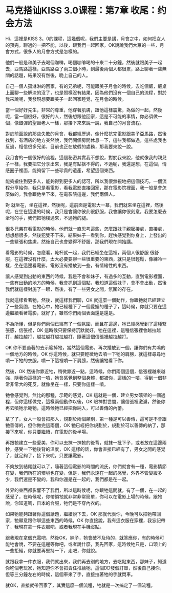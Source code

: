 # 马克搭讪KISS 3.0课程：第7章 收尾：约会方法

Hi，這裡是KISS 3。0的課程，這幾個呢，我們主要是講，月會之中，如何把女人的預完，聊過的一把不能，以後，跟我們一起回家，OK說說我們大眾的一些，月會方式，很多人的月會方式是怎樣的。

他們一般是和美子去喝個咖啡，喝個咖啡喝的十來二十分鐘，然後就跟美子一起去，亞馬路這樣，亞馬路亞了兩三個小時，到最後兩個人都很累，路上聊著一些無關的話題，結果沒有然後，晚上自己的人。

自己一個人孤淋淋的回家，有的兄弟呢，可能跟美子月會的時候，去吃個飯，飯桌上面聊一些解決的沒了，也是照樣沒有結果，因為他們沒有一個自己的流程，對於我來說呢，我發現想要跟美子一起回家睡覺，在月會的時候。

當一個好好先生，非常的尊重，他穿著肌膚，跟他這樣震驚，為做的一起，然後呢，當一個很好，很好的人，然後想跟他回家，這是不可能的事情，你必須做一個，像銀彈的聖誕老人一樣，那接下來來說一說，我自己的月會流程。

對於前面說的那些失敗的月會，我都經歷過，像什麼抗完電影跟美子亞馬路，然後找到，有酒店的地方突然說，我們開個房間休息一下，這些我都做過，這些處我也反過，相信很多兄弟，目前也正在放假的處務，那我要來說一說。

我月會的一個很好的流程，這個秘密其實我不想說，對於我來說，他就像我的親兒子一樣，我要把它分享出來，我是有點捨不得的，不過呢，我還是想，在這個，情感圈子裡面，能夠留下一些珍貴的遺產，希望這個東西。

能夠搬住到更多人，能夠得到更多人的認可，所以我很無視地把這個技巧，一個流程分享給你，我只是看電影，看我電影直接回家，那在電影院裡面，我一般是會怎麼做的，我會跟他坐下來，在電影院這邊，我們兩個人。

對 就坐在，坐在這裡，然後呢，這前面是電影大一幕，我們就來坐在這裡，然後呢，在坐在這邊的時候，我只是會讓你彼此很舒服，我會讓你很刻意，我要怎麼去牽牠的手，我們把牠樓過來，不過牠的腿。

很多兄弟在看電影的時候，他們就一直思考這些，怎麼跟妹子親密接處，直接處，想想想很多，然後犯雙不下來，結果妹子一看到你，趕快感覺到你身上，上發出的一些緊張和焦慮，然後自己也會變得不舒服，那我們現在開始講。

看電影的時候，怎麼看，乾杯就一起，我們已經坐在這裡，兩個人很舒服 很舒服，在這裡沒有什麼，太大必要要聊一些很重要的東西，就只是很輕鬆，像練冷一樣，坐在這邊看電影，電影沒有播放到一些，有情緒性的東西。

讓人感覺到出動的東西的時候，我是不會和妹子，有過多的互動，直到電影裡面，一些有出動的地方的時候，我會抓到這個點，我知道這個妹子，會不會出動，然後我們就這樣對施了一眼，然後，有了一些男女之間，氛圍的存在。

我就這樣看著牠，然後，就這樣我們聊，OK 就這麼一個動作，你跟牠就已經建立了一些氛圍，在牠心中，牠已經種下了一個愛媚的種子了，這時候，你就只要在這邊繼續看著電影，就好了，雖然你們兩個表面還是還是。

不為所懂，但是你們兩個已經有了一個氛圍，而且在這邊，牠已經感覺到了這種緊張感，信張裡，OK 這時候只要保持沉默就好，牠在這裡，這種信張裡會越拉越打，越拉越打，越拉越打越拉越打，隨著這個信張裡越拉越打。

OK 你不要過著的去示範掉牠，當然這個電影，再次播放到一個，讓你們有共鳴的一個地方的時候，OK 你這時候，就只要輕微地去噴一下牠的肩膀，就這樣尋尋地噴一下牠的衣服，噴一下這裡噴一下肩膀，然後讓牠看下你。

然後，OK 然後你靠近牠，稍微靠近一點，這時候，你們兩個這個，信張裡越來越強，隨著你這樣的一噴，牠會感覺到整個身體，都被你，這樣的一噴，得到一個非常非常大的死反，就像坐在一樣，只要你這樣一噴。

牠會感覺到，無比的那種，示範的感覺，OK 這就是一個，建立男女礦架的一個過程，但你這樣做完，這樣兩個動作以後，OK 眼神對世間，讓信張裡激淚，然後你再去噴牠示範牠，這時候牠已經把你納入，可以善傳的內蕾。

拿了了，女人一般會把那人，規劃於兩個類別，第一種是可以善傳，這可是不會跟牠善傳的，但你做完這兩個，OK 牠已經把你規劃於，規劃於可以善傳的納了，那接下來呢，你只要繼續，在電影的後半場。

再跟牠建立一些愛美，你可以去抹一抹牠的後背，就抹一批下子，或者放在這邊兩秒，感受一下牠後背的溫度，OK 這樣的話，你會直接已經有了，男女之間的感覺了，就足夠了，接下來呢，只要讓電影。

不夠放到結尾就可以了，隨著這個電影的時間的流氏，你們就會有一種，電影情節在變，我們所在的環境也在變，但是，我們永遠在一起的感覺，外界不管變緩多少，我們還是不變的，我和你還是在一起的，我們都是在一起。

外界的東西都影響不了我們，所以這時候呢，你跟牠這間就，有了一個，在一起的感覺了，在時候呢，你帶領牠就非常非常簡單，你可以在電影上場的時候，跟牠說，你知道嗎，日本的合服，牠們是不穿內衣的。

如果牠能夠跟著你這個話題，繼續說下去，OK 那就代表你，今晚可以把牠帶回家，牠願意跟你聊這些東西的時候，OK 你直接說，我有這衣服在家裡，我忘記帶了，我現在拿一件衣服吧，或者我現在手機沒點。

跟我現在拿個充電吧，然後OK，妹子，牠會破不及待的，就答應你，有的時候可能牠會說，不要在這邊等你吧，或者說什麼，我先回家，這時候牠只是，口頭上的一些拒絕，你就要再堅持一下，走吧，你就說。

就跟我拿一件衣服，我們就出來，我們再去別的地方，去吃點東西，那妹子，知道你吃個老玩家，牠知道你不會把責任推給牠，這個DD發個訂單，然後自己接你，但等三分鐘左右的時候，這個車來了手，直接拉著牠的手就閃車。

就OK，直接就帶回家了，其實這麼一個流程，牠就是一次搞定了一個流程。